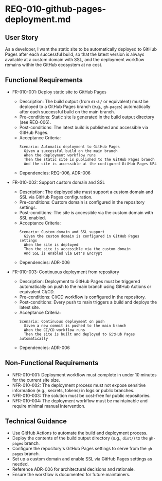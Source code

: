 # REQ-010-github-pages-deployment.md

## User Story

As a developer, I want the static site to be automatically deployed to GitHub Pages after each successful build, so that the latest version is always available at a custom domain with SSL, and the deployment workflow remains within the GitHub ecosystem at no cost.

## Functional Requirements

- FR-010-001: Deploy static site to GitHub Pages
  - Description: The build output (from `dist/` or equivalent) must be deployed to a GitHub Pages branch (e.g., `gh-pages`) automatically after each successful build on the main branch.
  - Pre-conditions: Static site is generated in the build output directory (see REQ-006).
  - Post-conditions: The latest build is published and accessible via GitHub Pages.
  - Acceptance Criteria:
    ```Gherkin
    Scenario: Automatic deployment to GitHub Pages
      Given a successful build on the main branch
      When the deployment workflow runs
      Then the static site is published to the GitHub Pages branch
      And the site is accessible at the configured GitHub Pages URL
    ```
  - Dependencies: REQ-006, ADR-006

- FR-010-002: Support custom domain and SSL
  - Description: The deployed site must support a custom domain and SSL via GitHub Pages configuration.
  - Pre-conditions: Custom domain is configured in the repository settings.
  - Post-conditions: The site is accessible via the custom domain with SSL enabled.
  - Acceptance Criteria:
    ```Gherkin
    Scenario: Custom domain and SSL support
      Given the custom domain is configured in GitHub Pages settings
      When the site is deployed
      Then the site is accessible via the custom domain
      And SSL is enabled via Let's Encrypt
    ```
  - Dependencies: ADR-006

- FR-010-003: Continuous deployment from repository
  - Description: Deployment to GitHub Pages must be triggered automatically on push to the main branch using GitHub Actions or equivalent CI/CD.
  - Pre-conditions: CI/CD workflow is configured in the repository.
  - Post-conditions: Every push to main triggers a build and deploys the latest site.
  - Acceptance Criteria:
    ```Gherkin
    Scenario: Continuous deployment on push
      Given a new commit is pushed to the main branch
      When the CI/CD workflow runs
      Then the site is built and deployed to GitHub Pages automatically
    ```
  - Dependencies: ADR-006

## Non-Functional Requirements

- NFR-010-001: Deployment workflow must complete in under 10 minutes for the current site size.
- NFR-010-002: The deployment process must not expose sensitive information (e.g., secrets, tokens) in logs or public branches.
- NFR-010-003: The solution must be cost-free for public repositories.
- NFR-010-004: The deployment workflow must be maintainable and require minimal manual intervention.

## Technical Guidance

- Use GitHub Actions to automate the build and deployment process.
- Deploy the contents of the build output directory (e.g., `dist/`) to the `gh-pages` branch.
- Configure the repository's GitHub Pages settings to serve from the `gh-pages` branch.
- Set up a custom domain and enable SSL via GitHub Pages settings as needed.
- Reference ADR-006 for architectural decisions and rationale.
- Ensure the workflow is documented for future maintainers. 